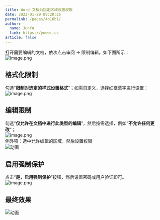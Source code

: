 ```yaml
---
title: Word 文档为指定区域设置权限
date: 2023-01-29 09:20:25
permalink: /pages/4b16b1/
author: 
  name: JunYu
  link: https://yuwei.cc
article: false
---
```

打开需要编辑的文档，依次点击审阅 -> 限制编辑，如下图所示：  
![image.png](https://f.pz.al/pzal/2023/01/29/41f48e95da96d.png)  
## 格式化限制
勾选“**限制对选定的样式设置格式**”；如需自定义，选择红框蓝字进行设置：  
![image.png](https://f.pz.al/pzal/2023/01/29/711b8cc410987.png)  
## 编辑限制
勾选“**仅允许在文档中进行此类型的编辑**”，然后按需选择，例如“**不允许任何更改**”；  
![image.png](https://f.pz.al/pzal/2023/01/29/f420ed307eedc.png)  
例外项：选中允许编辑的区域，然后设置权限  
![动画](https://f.pz.al/pzal/2023/01/29/b29eeaa3dcc4c.gif)  
## 启用强制保护
点击“**是，启用强制保护**”按钮，然后设置密码或用户验证即可。  
![image.png](https://f.pz.al/pzal/2023/01/29/0fb0559ebfba0.png)  
## 最终效果
![动画](https://f.pz.al/pzal/2023/01/29/b9d34c5ee2f08.gif)